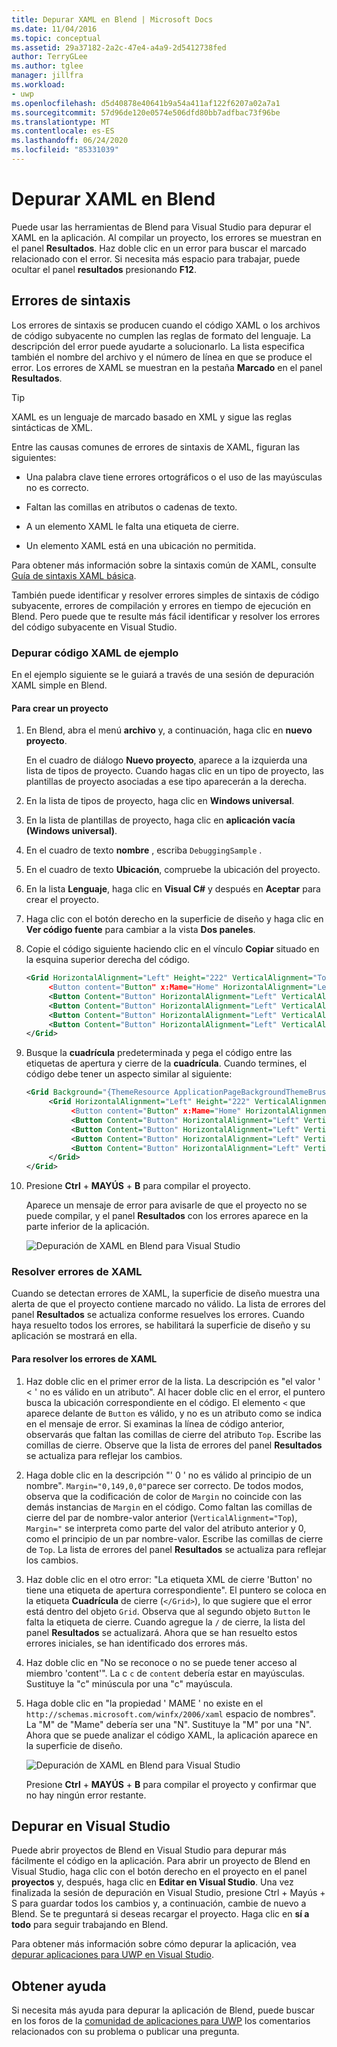 ```yaml
---
title: Depurar XAML en Blend | Microsoft Docs
ms.date: 11/04/2016
ms.topic: conceptual
ms.assetid: 29a37182-2a2c-47e4-a4a9-2d5412738fed
author: TerryGLee
ms.author: tglee
manager: jillfra
ms.workload:
- uwp
ms.openlocfilehash: d5d40878e40641b9a54a411af122f6207a02a7a1
ms.sourcegitcommit: 57d96de120e0574e506dfd80bb7adfbac73f96be
ms.translationtype: MT
ms.contentlocale: es-ES
ms.lasthandoff: 06/24/2020
ms.locfileid: "85331039"
---
```

# <a name="debug-xaml-in-blend"></a>Depurar XAML en Blend

Puede usar las herramientas de Blend para Visual Studio para depurar el XAML en la aplicación. Al compilar un proyecto, los errores se muestran en el panel **Resultados**. Haz doble clic en un error para buscar el marcado relacionado con el error. Si necesita más espacio para trabajar, puede ocultar el panel **resultados** presionando **F12**.

## <a name="syntax-errors"></a>Errores de sintaxis

Los errores de sintaxis se producen cuando el código XAML o los archivos de código subyacente no cumplen las reglas de formato del lenguaje. La descripción del error puede ayudarte a solucionarlo. La lista especifica también el nombre del archivo y el número de línea en que se produce el error. Los errores de XAML se muestran en la pestaña **Marcado** en el panel **Resultados**.

> [!TIP]
> XAML es un lenguaje de marcado basado en XML y sigue las reglas sintácticas de XML.

Entre las causas comunes de errores de sintaxis de XAML, figuran las siguientes:

- Una palabra clave tiene errores ortográficos o el uso de las mayúsculas no es correcto.

- Faltan las comillas en atributos o cadenas de texto.

- A un elemento XAML le falta una etiqueta de cierre.

- Un elemento XAML está en una ubicación no permitida.

Para obtener más información sobre la sintaxis común de XAML, consulte [Guía de sintaxis XAML básica](/windows/uwp/xaml-platform/xaml-syntax-guide).

También puede identificar y resolver errores simples de sintaxis de código subyacente, errores de compilación y errores en tiempo de ejecución en Blend. Pero puede que te resulte más fácil identificar y resolver los errores del código subyacente en Visual Studio.

### <a name="debugging-sample-xaml-code"></a>Depurar código XAML de ejemplo

En el ejemplo siguiente se le guiará a través de una sesión de depuración XAML simple en Blend.

#### <a name="to-create-a-project"></a>Para crear un proyecto

1. En Blend, abra el menú **archivo** y, a continuación, haga clic en **nuevo proyecto**.

    En el cuadro de diálogo **Nuevo proyecto**, aparece a la izquierda una lista de tipos de proyecto. Cuando hagas clic en un tipo de proyecto, las plantillas de proyecto asociadas a ese tipo aparecerán a la derecha.

2. En la lista de tipos de proyecto, haga clic en **Windows universal**.

3. En la lista de plantillas de proyecto, haga clic en **aplicación vacía (Windows universal)**.

4. En el cuadro de texto **nombre** , escriba `DebuggingSample` .

5. En el cuadro de texto **Ubicación**, compruebe la ubicación del proyecto.

6. En la lista **Lenguaje**, haga clic en **Visual C#** y después en **Aceptar** para crear el proyecto.

7. Haga clic con el botón derecho en la superficie de diseño y haga clic en **Ver código fuente** para cambiar a la vista **Dos paneles**.

8. Copie el código siguiente haciendo clic en el vínculo **Copiar** situado en la esquina superior derecha del código.

   ```xml
   <Grid HorizontalAlignment="Left" Height="222" VerticalAlignment="Top>
        <Button content="Button" x:Mame="Home" HorizontalAlignment="Left" VerticalAlignment="Top"/>
        <Button Content="Button" HorizontalAlignment="Left" VerticalAlignment="Top" Margin="0,38,0,0">
        <Button Content="Button" HorizontalAlignment="Left" VerticalAlignment="Top" Margin="0,75,0,0"/>
        <Button Content="Button" HorizontalAlignment="Left" VerticalAlignment="Top" Margin="0,112,0,0"/>
        <Button Content="Button" HorizontalAlignment="Left" VerticalAlignment="Top Margin="0,149,0,0"/>
   </Grid>
   ```

9. Busque la **cuadrícula** predeterminada y pega el código entre las etiquetas de apertura y cierre de la **cuadrícula**. Cuando termines, el código debe tener un aspecto similar al siguiente:

    ```xml
    <Grid Background="{ThemeResource ApplicationPageBackgroundThemeBrush}">
         <Grid HorizontalAlignment="Left" Height="222" VerticalAlignment="Top>
              <Button content="Button" x:Mame="Home" HorizontalAlignment="Left" VerticalAlignment="Top"/>
              <Button Content="Button" HorizontalAlignment="Left" VerticalAlignment="Top" Margin="0,38,0,0">
              <Button Content="Button" HorizontalAlignment="Left" VerticalAlignment="Top" Margin="0,75,0,0"/>
              <Button Content="Button" HorizontalAlignment="Left" VerticalAlignment="Top" Margin="0,112,0,0"/>
              <Button Content="Button" HorizontalAlignment="Left" VerticalAlignment="Top Margin="0,149,0,0"/>
         </Grid>
    </Grid>
    ```

10. Presione **Ctrl** + **MAYÚS** + **B** para compilar el proyecto.

    Aparece un mensaje de error para avisarle de que el proyecto no se puede compilar, y el panel **Resultados** con los errores aparece en la parte inferior de la aplicación.

    ![Depuración de XAML en Blend para Visual Studio](../debugger/media/blend_debugxaml_xaml.png "blend_debugXAML_XAML")

### <a name="resolve-xaml-errors"></a>Resolver errores de XAML

Cuando se detectan errores de XAML, la superficie de diseño muestra una alerta de que el proyecto contiene marcado no válido. La lista de errores del panel **Resultados** se actualiza conforme resuelves los errores. Cuando haya resuelto todos los errores, se habilitará la superficie de diseño y su aplicación se mostrará en ella.

#### <a name="to-resolve-the-xaml-errors"></a>Para resolver los errores de XAML

1. Haz doble clic en el primer error de la lista. La descripción es "el valor ' < ' no es válido en un atributo". Al hacer doble clic en el error, el puntero busca la ubicación correspondiente en el código. El elemento `<` que aparece delante de `Button` es válido, y no es un atributo como se indica en el mensaje de error. Si examinas la línea de código anterior, observarás que faltan las comillas de cierre del atributo `Top`. Escribe las comillas de cierre. Observe que la lista de errores del panel **Resultados** se actualiza para reflejar los cambios.

2. Haga doble clic en la descripción "' 0 ' no es válido al principio de un nombre". `Margin="0,149,0,0"`parece ser correcto. De todos modos, observa que la codificación de color de `Margin` no coincide con las demás instancias de `Margin` en el código. Como faltan las comillas de cierre del par de nombre-valor anterior (`VerticalAlignment="Top`), `Margin="` se interpreta como parte del valor del atributo anterior y 0, como el principio de un par nombre-valor. Escribe las comillas de cierre de `Top`. La lista de errores del panel **Resultados** se actualiza para reflejar los cambios.

3. Haz doble clic en el otro error: "La etiqueta XML de cierre 'Button' no tiene una etiqueta de apertura correspondiente". El puntero se coloca en la etiqueta **Cuadrícula** de cierre (`</Grid>`), lo que sugiere que el error está dentro del objeto `Grid`. Observa que al segundo objeto `Button` le falta la etiqueta de cierre. Cuando agregue la `/` de cierre, la lista del panel **Resultados** se actualizará. Ahora que se han resuelto estos errores iniciales, se han identificado dos errores más.

4. Haz doble clic en "No se reconoce o no se puede tener acceso al miembro 'content'". La c `c` de `content` debería estar en mayúsculas. Sustituye la "c" minúscula por una "c" mayúscula.

5. Haga doble clic en "la propiedad ' MAME ' no existe en el `http://schemas.microsoft.com/winfx/2006/xaml` espacio de nombres". La "M" de "Mame" debería ser una "N". Sustituye la "M" por una "N". Ahora que se puede analizar el código XAML, la aplicación aparece en la superficie de diseño.

    ![Depuración de XAML en Blend para Visual Studio](../debugger/media/blend_debugartboard_xaml.png "blend_debugArtboard_XAML")

    Presione **Ctrl** + **MAYÚS** + **B** para compilar el proyecto y confirmar que no hay ningún error restante.

## <a name="debug-in-visual-studio"></a>Depurar en Visual Studio

Puede abrir proyectos de Blend en Visual Studio para depurar más fácilmente el código en la aplicación. Para abrir un proyecto de Blend en Visual Studio, haga clic con el botón derecho en el proyecto en el panel **proyectos** y, después, haga clic en **Editar en Visual Studio**. Una vez finalizada la sesión de depuración en Visual Studio, presione Ctrl + Mayús + S para guardar todos los cambios y, a continuación, cambie de nuevo a Blend. Se te preguntará si deseas recargar el proyecto. Haga clic en **sí a todo** para seguir trabajando en Blend.

Para obtener más información sobre cómo depurar la aplicación, vea [depurar aplicaciones para UWP en Visual Studio](../debugger/debugging-windows-store-and-windows-universal-apps.md).

## <a name="get-help"></a>Obtener ayuda

Si necesita más ayuda para depurar la aplicación de Blend, puede buscar en los foros de la [comunidad de aplicaciones para UWP](https://social.msdn.microsoft.com/Forums/windowsapps/home?category=windowsapps) los comentarios relacionados con su problema o publicar una pregunta.
